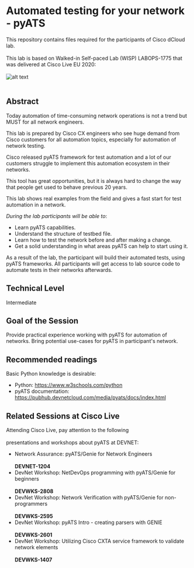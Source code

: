 # Automated testing for your network - pyATS

This repository contains files required for the participants of Cisco dCloud lab.<br></br>
This lab is based on Walked-in Self-paced Lab (WISP) LABOPS-1775 that was delivered at Cisco Live EU 2020:
<br></br>
![alt text](https://pubhub.devnetcloud.com/media/pyats/docs/_images/logo.png)
<br></br>
## Abstract

Today automation of time-consuming network operations is not a trend but MUST for all network engineers.

This lab is prepared by Cisco CX engineers who see huge demand from Cisco customers for all automation topics, especially for automation of network testing.

Cisco released pyATS framework for test automation and a lot of our customers struggle to implement this automation ecosystem in their networks.

This tool has great opportunities, but it is always hard to change the way that people get used to behave previous 20 years.

This lab shows real examples from the field and gives a fast start for test automation in a network.

*During the lab participants will be able to*:
- Learn pyATS capabilities.
- Understand the structure of testbed file.
- Learn how to test the network before and after making a change.
- Get a solid understanding in what areas pyATS can help to start using it.

As a result of the lab, the participant will build their automated tests, using pyATS frameworks.
All participants will get access to lab source code to automate tests in their networks afterwards.

## Technical Level

Intermediate

## Goal of the Session

Provide practical experience working with pyATS for automation of networks.
Bring potential use-cases for pyATS in participant's network.

## Recommended readings

Basic Python knowledge is desirable:
- Python: https://www.w3schools.com/python
- pyATS documentation: https://pubhub.devnetcloud.com/media/pyats/docs/index.html

## Related Sessions at Cisco Live

Attending Cisco Live, pay attention to the following<br></br>
presentations and workshops about pyATS at DEVNET:
- Network Assurance: pyATS/Genie for Network Engineers<br></br>**DEVNET-1204**
- DevNet Workshop: NetDevOps programming with pyATS/Genie for beginners<br></br>**DEVWKS-2808**
- DevNet Workshop: Network Verification with pyATS/Genie for non-programmers<br></br>**DEVWKS-2595**
- DevNet Workshop: pyATS Intro - creating parsers with GENIE<br></br>**DEVWKS-2601**
- DevNet Workshop: Utilizing Cisco CXTA service framework to validate network elements<br></br>**DEVWKS-1407**